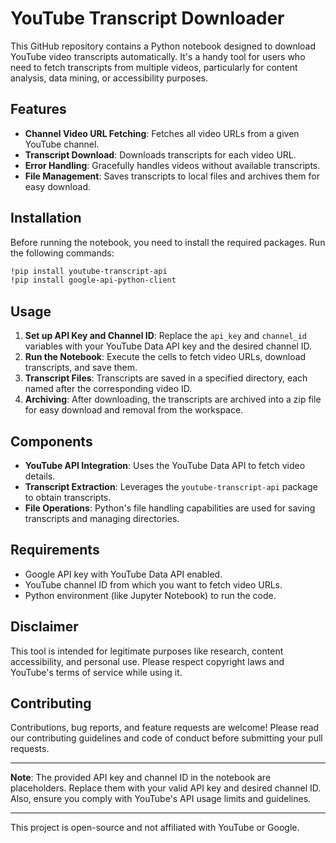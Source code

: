 # YouTube Transcript Downloader

This GitHub repository contains a Python notebook designed to download YouTube video transcripts automatically. It's a handy tool for users who need to fetch transcripts from multiple videos, particularly for content analysis, data mining, or accessibility purposes.

## Features

- **Channel Video URL Fetching**: Fetches all video URLs from a given YouTube channel.
- **Transcript Download**: Downloads transcripts for each video URL.
- **Error Handling**: Gracefully handles videos without available transcripts.
- **File Management**: Saves transcripts to local files and archives them for easy download.

## Installation

Before running the notebook, you need to install the required packages. Run the following commands:

```bash
!pip install youtube-transcript-api
!pip install google-api-python-client
```

## Usage

1. **Set up API Key and Channel ID**: Replace the `api_key` and `channel_id` variables with your YouTube Data API key and the desired channel ID.
2. **Run the Notebook**: Execute the cells to fetch video URLs, download transcripts, and save them.
3. **Transcript Files**: Transcripts are saved in a specified directory, each named after the corresponding video ID.
4. **Archiving**: After downloading, the transcripts are archived into a zip file for easy download and removal from the workspace.

## Components

- **YouTube API Integration**: Uses the YouTube Data API to fetch video details.
- **Transcript Extraction**: Leverages the `youtube-transcript-api` package to obtain transcripts.
- **File Operations**: Python's file handling capabilities are used for saving transcripts and managing directories.

## Requirements

- Google API key with YouTube Data API enabled.
- YouTube channel ID from which you want to fetch video URLs.
- Python environment (like Jupyter Notebook) to run the code.

## Disclaimer

This tool is intended for legitimate purposes like research, content accessibility, and personal use. Please respect copyright laws and YouTube's terms of service while using it.

## Contributing

Contributions, bug reports, and feature requests are welcome! Please read our contributing guidelines and code of conduct before submitting your pull requests.

---

**Note**: The provided API key and channel ID in the notebook are placeholders. Replace them with your valid API key and desired channel ID. Also, ensure you comply with YouTube's API usage limits and guidelines.

---

This project is open-source and not affiliated with YouTube or Google.
